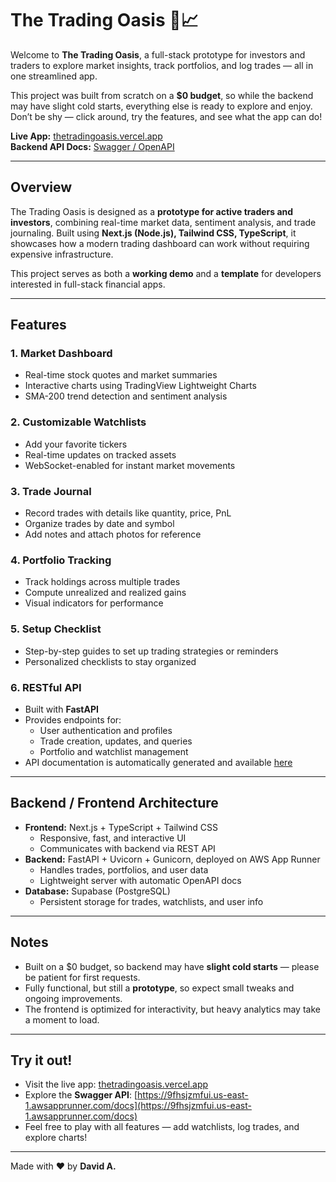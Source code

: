 # The Trading Oasis 🌊📈

Welcome to **The Trading Oasis**, a full-stack prototype for investors and traders to explore market insights, track portfolios, and log trades — all in one streamlined app.  

This project was built from scratch on a **$0 budget**, so while the backend may have slight cold starts, everything else is ready to explore and enjoy. Don’t be shy — click around, try the features, and see what the app can do!  

**Live App:** [thetradingoasis.vercel.app](https://thetradingoasis.vercel.app)  
**Backend API Docs:** [Swagger / OpenAPI](https://9fhsjzmfui.us-east-1.awsapprunner.com/docs)

---

## Overview

The Trading Oasis is designed as a **prototype for active traders and investors**, combining real-time market data, sentiment analysis, and trade journaling. Built using **Next.js (Node.js), Tailwind CSS, TypeScript**, it showcases how a modern trading dashboard can work without requiring expensive infrastructure.  

This project serves as both a **working demo** and a **template** for developers interested in full-stack financial apps.

---

## Features

### 1. **Market Dashboard**
- Real-time stock quotes and market summaries
- Interactive charts using TradingView Lightweight Charts
- SMA-200 trend detection and sentiment analysis

### 2. **Customizable Watchlists**
- Add your favorite tickers
- Real-time updates on tracked assets
- WebSocket-enabled for instant market movements

### 3. **Trade Journal**
- Record trades with details like quantity, price, PnL
- Organize trades by date and symbol
- Add notes and attach photos for reference

### 4. **Portfolio Tracking**
- Track holdings across multiple trades
- Compute unrealized and realized gains
- Visual indicators for performance

### 5. **Setup Checklist**
- Step-by-step guides to set up trading strategies or reminders
- Personalized checklists to stay organized

### 6. **RESTful API**
- Built with **FastAPI**
- Provides endpoints for:
  - User authentication and profiles
  - Trade creation, updates, and queries
  - Portfolio and watchlist management
- API documentation is automatically generated and available [here](https://9fhsjzmfui.us-east-1.awsapprunner.com/docs)

---

## Backend / Frontend Architecture

- **Frontend:** Next.js + TypeScript + Tailwind CSS  
  - Responsive, fast, and interactive UI  
  - Communicates with backend via REST API  
- **Backend:** FastAPI + Uvicorn + Gunicorn, deployed on AWS App Runner  
  - Handles trades, portfolios, and user data  
  - Lightweight server with automatic OpenAPI docs  
- **Database:** Supabase (PostgreSQL)  
  - Persistent storage for trades, watchlists, and user info  

---

## Notes
- Built on a $0 budget, so backend may have **slight cold starts** — please be patient for first requests.  
- Fully functional, but still a **prototype**, so expect small tweaks and ongoing improvements.  
- The frontend is optimized for interactivity, but heavy analytics may take a moment to load.  

---

## Try it out!

- Visit the live app: [thetradingoasis.vercel.app](https://thetradingoasis.vercel.app)  
- Explore the **Swagger API**: [https://9fhsjzmfui.us-east-1.awsapprunner.com/docs](https://9fhsjzmfui.us-east-1.awsapprunner.com/docs)  
- Feel free to play with all features — add watchlists, log trades, and explore charts!  

---

Made with ❤️ by **David A.**

